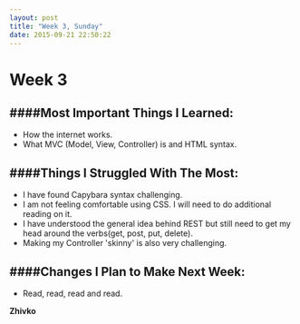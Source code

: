 ```yaml
---
layout: post
title: "Week 3, Sunday"
date: 2015-09-21 22:50:22
---
```

Week 3
======

####Most Important Things I Learned:
-------------------------------

* How the internet works.
* What MVC (Model, View, Controller) is and HTML syntax.

####Things I Struggled With The Most:
-------------------------------

* I have found Capybara syntax challenging.
* I am not feeling comfortable using CSS. I will need to do additional reading on it.
* I have understood the general idea behind REST but still need to get my head around the verbs(get, post, put, delete).
* Making my Controller 'skinny' is also very challenging.


####Changes I Plan to Make Next Week:
-------------------------------

* Read, read, read and read.




__Zhivko__
